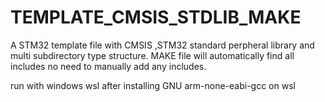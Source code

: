 # TEMPLATE_CMSIS_STDLIB_MAKE

A STM32 template file with CMSIS ,STM32 standard perpheral library and multi subdirectory type structure. 
MAKE file will automatically find all includes no need to manually add any includes.

run with windows wsl after installing GNU arm-none-eabi-gcc on wsl 
